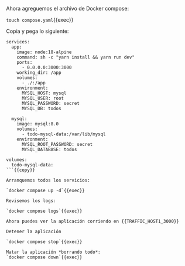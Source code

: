 Ahora agreguemos el archivo de Docker compose:

`touch compose.yaml`{{exec}}

Copia y pega lo siguiente:

```
services:
  app:
    image: node:18-alpine
    command: sh -c "yarn install && yarn run dev"
    ports:
      - 0.0.0.0:3000:3000
    working_dir: /app
    volumes:
      - ./:/app
    environment:
      MYSQL_HOST: mysql
      MYSQL_USER: root
      MYSQL_PASSWORD: secret
      MYSQL_DB: todos

  mysql:
    image: mysql:8.0
    volumes:
      - todo-mysql-data:/var/lib/mysql
    environment:
      MYSQL_ROOT_PASSWORD: secret
      MYSQL_DATABASE: todos

volumes:
  todo-mysql-data:
```{{copy}}

Arranquemos todos los servicios:

`docker compose up -d`{{exec}}

Revisemos los logs:

`docker compose logs`{{exec}}

Ahora puedes ver la aplicación corriendo en {{TRAFFIC_HOST1_3000}}

Detener la aplicación

`docker compose stop`{{exec}}

Matar la aplicación *borrando todo*:
`docker compose down`{{exec}}
